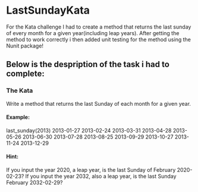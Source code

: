 # LastSundayKata
 For the Kata challenge I had to create a method that returns the last sunday of every month for a given year(including leap years). After getting the method to work correctly i then added unit testing for the method using the Nunit package!
 
 ## Below is the despription of the task i had to complete:
 
### The Kata
Write a method that returns the last Sunday of each month for a given year.

#### Example:
last_sunday(2013)
2013-01-27
2013-02-24
2013-03-31
2013-04-28
2013-05-26
2013-06-30
2013-07-28
2013-08-25
2013-09-29
2013-10-27
2013-11-24
2013-12-29

#### Hint:
If you input the year 2020, a leap year, is the last Sunday of February 2020-02-23?
If you input the year 2032, also a leap year, is the last Sunday February 2032-02-29?
